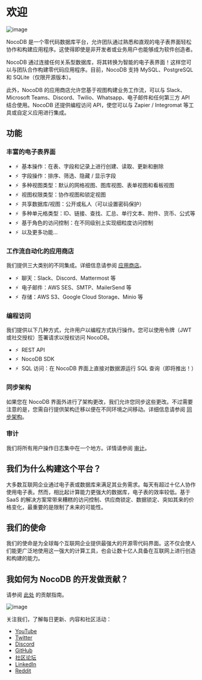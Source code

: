 # 欢迎

![image](https://docs.nocodb.com/assets/images/banner-0a7a485798fc16881259280a1227725d.png)

NocoDB 是一个零代码数据库平台，允许团队通过熟悉和直观的电子表界面轻松协作和构建应用程序。这使得即使是非开发者或业务用户也能够成为软件创造者。

NocoDB 通过连接任何关系型数据库，将其转换为智能的电子表界面！这样您可以与团队合作构建零代码应用程序。目前，NocoDB 支持 MySQL、PostgreSQL 和 SQLite（仅限开源版本）。

此外，NocoDB 的应用商店允许您基于视图构建业务工作流，可以与 Slack、Microsoft Teams、Discord、Twilio、Whatsapp、电子邮件和任何第三方 API 结合使用。NocoDB 还提供编程访问 API，使您可以与 Zapier / Integromat 等工具或自定义应用进行集成。

## 功能

### 丰富的电子表界面

-   ⚡  基本操作：在表、字段和记录上进行创建、读取、更新和删除
-   ⚡  字段操作：排序、筛选、隐藏 / 显示字段
-   ⚡  多种视图类型：默认的网格视图、图库视图、表单视图和看板视图
-   ⚡  视图权限类型：协作视图和锁定视图
-   ⚡  共享数据库/视图：公开或私人（可以设置密码保护）
-   ⚡  多种单元格类型：ID、链接、查找、汇总、单行文本、附件、货币、公式等
-   ⚡  基于角色的访问控制：在不同级别上实现细粒度访问控制
-   ⚡  以及更多功能...

### 工作流自动化的应用商店

我们提供三大类别的不同集成。详细信息请参阅 [应用商店](https://docs.nocodb.com/account-settings/oss-specific-details#app-store)。

-   ⚡  聊天：Slack、Discord、Mattermost 等
-   ⚡  电子邮件：AWS SES、SMTP、MailerSend 等
-   ⚡  存储：AWS S3、Google Cloud Storage、Minio 等

### 编程访问

我们提供以下几种方式，允许用户以编程方式执行操作。您可以使用令牌（JWT 或社交授权）签署请求以授权访问 NocoDB。

-   ⚡  REST API
-   ⚡  NocoDB SDK
-   ⚡  SQL 访问：在 NocoDB 界面上直接对数据源运行 SQL 查询（即将推出！）

### 同步架构

如果您在 NocoDB 界面外进行了架构更改，我们允许您同步这些更改。不过需要注意的是，您需自行提供架构迁移以便在不同环境之间移动。详细信息请参阅 [同步架构](https://docs.nocodb.com/data-sources/sync-with-data-source)。

### 审计

我们将所有用户操作日志集中在一个地方。详情请参阅 [审计](https://docs.nocodb.com/data-sources/actions-on-data-sources#audit-logs)。

## 我们为什么构建这个平台？

大多数互联网企业通过电子表或数据库来满足其业务需求。每天有超过十亿人协作使用电子表。然而，相比起计算能力更强大的数据库，电子表的效率较低。基于 SaaS 的解决方案常带来糟糕的访问控制、供应商锁定、数据锁定、突如其来的价格变化，最重要的是限制了未来的可能性。

## 我们的使命

我们的使命是为全球每个互联网企业提供最强大的开源零代码界面。这不仅会使人们能更广泛地使用这一强大的计算工具，也会让数十亿人具备在互联网上进行创造和构建的能力。

## 我如何为 NocoDB 的开发做贡献？

请参阅 [此处](https://github.com/nocodb/nocodb/blob/develop/.github/CONTRIBUTING.md) 的贡献指南。

![image](https://static.scarf.sh/a.png?x-pxid=c12a77cc-855e-4602-8a0f-614b2d0da56a)

关注我们，了解每日更新、内容和社区活动：

-   [YouTube](https://www.youtube.com/@nocodb)
-   [Twitter](https://twitter.com/nocodb)
-   [Discord](http://discord.nocodb.com/)
-   [GitHub](https://github.com/nocodb/nocodb)
-   [社区论坛](https://community.nocodb.com/)
-   [LinkedIn](https://www.linkedin.com/company/nocodb)
-   [Reddit](https://www.reddit.com/r/NocoDB/)